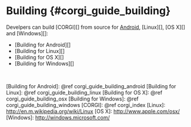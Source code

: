 Building    {#corgi_guide_building}
========

Develpers can build [CORGI][] from source for [Android][], [Linux][], [OS X][]
and [Windows][]:

   * [Building for Android][]
   * [Building for Linux][]
   * [Building for OS X][]
   * [Building for Windows][]

<br>

  [Android]: http://www.android.com
  [Building for Android]: @ref corgi_guide_building_android
  [Building for Linux]: @ref corgi_guide_building_linux
  [Building for OS X]: @ref corgi_guide_building_osx
  [Building for Windows]: @ref corgi_guide_building_windows
  [CORGI]: @ref corgi_index
  [Linux]: http://en.m.wikipedia.org/wiki/Linux
  [OS X]: http://www.apple.com/osx/
  [Windows]: http://windows.microsoft.com/
